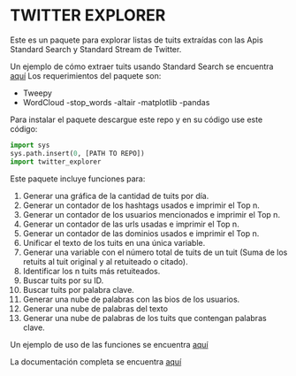 # TWITTER EXPLORER

Este es un paquete para explorar listas de tuits extraídas con las Apis Standard Search y Standard Stream de Twitter.

Un ejemplo de cómo extraer tuits usando Standard Search se encuentra [aquí](https://github.com/Obsdemocracia/twitter-explorer/blob/master/Extract%20tuits%20Standard%20Search.ipynb)
Los requerimientos del paquete son:

- Tweepy
- WordCloud
-stop_words
-altair
-matplotlib
-pandas

Para instalar el paquete descargue este repo y en su código use este código:

```python
import sys  
sys.path.insert(0, [PATH TO REPO])
import twitter_explorer
```
Este paquete incluye funciones para:

1. Generar una gráfica de la cantidad de tuits por día.
2. Generar un contador de los hashtags usados e imprimir el Top n.
3. Generar un contador de los usuarios mencionados e imprimir el Top n.
4. Generar un contador de las urls usadas e imprimir el Top n.
5. Generar un contador de las dominios usados e imprimir el Top n.
6. Unificar el texto de los tuits en una única variable.
7. Generar una variable con el número total de tuits de un tuit (Suma de los retuits al tuit original y al retuiteado o citado).
8. Identificar los n tuits más retuiteados.
9. Buscar tuits por su ID.
10. Buscar tuits por palabra clave.
11. Generar una nube de palabras con las bios de los usuarios.
12. Generar una nube de palabras del texto
13. Generar una nube de palabras de los tuits que contengan palabras clave.

Un ejemplo de uso de las funciones se encuentra [aquí](https://github.com/Obsdemocracia/twitter-explorer/blob/master/Ejemplo%20funciones%20Twitter.ipynb)

La documentación completa se encuentra [aquí](https://github.com/Obsdemocracia/twitter-explorer/blob/master/Documentación.md)
